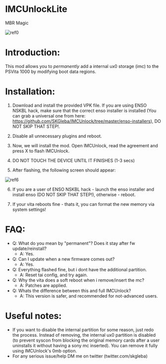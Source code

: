 # IMCUnlockLite
MBR Magic

![ref0](https://cdn.discordapp.com/attachments/515566098641322007/539160556267896836/20190127_200711.jpg)

# Introduction:
This mod allows you to _permanently_ add a internal ux0 storage (imc) to the PSVita 1000 by modifying boot data regions.

# Installation:
1) Download and install the provided VPK file. If you are using ENSO NSKBL hack, make sure that the correct enso installer is installed (You can grab a universal one from here: https://github.com/SKGleba/IMCUnlock/tree/master/enso-installers), DO NOT SKIP THAT STEP!.

2) Disable all unnecessary plugins and reboot.

3) Now, we will install the mod. Open IMCUnlock, read the agreement and press X to flash IMCUnlock.

4) DO NOT TOUCH THE DEVICE UNTIL IT FINISHES (1-3 secs)

5) After flashing, the following screen should appear:

![ref6](https://cdn.discordapp.com/attachments/466454495258476545/466462385499275274/IMG_20180711_063154.jpg)

6) If you are a user of ENSO NSKBL hack - launch the enso installer and install enso (DO NOT SKIP THAT STEP!), otherwise - reboot.

7) If your vita reboots fine - thats it, you can format the new memory via system settings!

# FAQ:
 - Q: What do you mean by "permanent"? Does it stay after fw update/reinstall?
   - A: Yes.
 - Q: Can I update when a new firmware comes out?
   - A: Yes.
 - Q: Everything flashed fine, but i dont have the additional partition.
   - A: Reset tai config, and try again.
 - Q: Why the vita does a soft reboot when i remove/insert the mc?
   - A: Patches are applied.
 - Q: Whats the difference between this and full IMCUnlock?
   - A: This version is safer, and recommended for not-advanced users.
 
 # Useful notes:
- If you want to disable the internal partition for some reason, just redo the process. Instead of removing, the internal ux0 partition is disabled (to prevent syscon from blocking the original memory cards after a user uninstalls it without having a sony mc inserted). You can remove it fully using IMCUnlock's 0mb option.
- For any serious issue/help DM me on twitter (twitter.com/skgleba)
